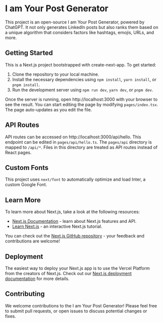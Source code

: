 # I am Your Post Generator

This project is an open-source I am Your Post Generator, powered by ChatGPT. It not only generates LinkedIn posts but also ranks them based on a unique algorithm that considers factors like hashtags, emojis, URLs, and more.

## Getting Started

This is a Next.js project bootstrapped with create-next-app. To get started:

1. Clone the repository to your local machine.
2. Install the necessary dependencies using `npm install`, `yarn install`, or `pnpm install`.
3. Run the development server using `npm run dev`, `yarn dev`, or `pnpm dev`.

Once the server is running, open http://localhost:3000 with your browser to see the result. You can start editing the page by modifying `pages/index.tsx`. The page auto-updates as you edit the file.

## API Routes

API routes can be accessed on http://localhost:3000/api/hello. This endpoint can be edited in `pages/api/hello.ts`. The `pages/api` directory is mapped to `/api/*`. Files in this directory are treated as API routes instead of React pages.

## Custom Fonts

This project uses `next/font` to automatically optimize and load Inter, a custom Google Font.

## Learn More

To learn more about Next.js, take a look at the following resources:

- [Next.js Documentation](https://nextjs.org/docs) - learn about Next.js features and API.
- [Learn Next.js](https://nextjs.org/learn) - an interactive Next.js tutorial.

You can check out the [Next.js GitHub repository](https://github.com/vercel/next.js) - your feedback and contributions are welcome!

## Deployment

The easiest way to deploy your Next.js app is to use the Vercel Platform from the creators of Next.js. Check out our [Next.js deployment documentation](https://nextjs.org/docs/deployment) for more details.

## Contributing

We welcome contributions to the I am Your Post Generator! Please feel free to submit pull requests, or open issues to discuss potential changes or fixes.
